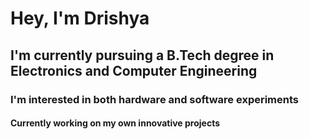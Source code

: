 # Hey, I'm Drishya
## I'm currently pursuing a B.Tech degree in Electronics and Computer Engineering
### I'm interested in both hardware and software experiments
#### Currently working on my own innovative projects
